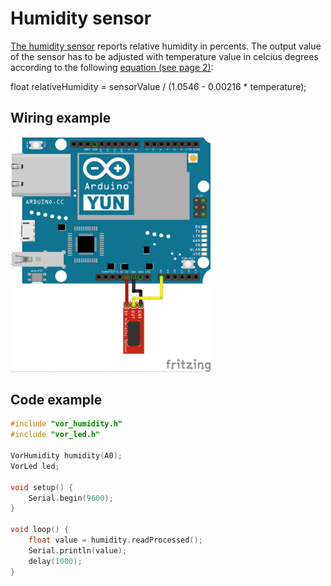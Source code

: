 # Humidity sensor

[The humidity sensor](https://www.sparkfun.com/products/9569) reports relative humidity in percents. The output value of the sensor has to be adjusted with temperature value in celcius degrees according to the following [equation (see page 2)](https://www.sparkfun.com/datasheets/Sensors/Weather/SEN-09569-HIH-4030-datasheet.pdf):

float relativeHumidity = sensorValue / (1.0546 - 0.00216 * temperature);

## Wiring example

<img src="humidity_bb.png" width="320">

## Code example

```cpp
#include "vor_humidity.h"
#include "vor_led.h"

VorHumidity humidity(A0);
VorLed led;

void setup() {
    Serial.begin(9600);
}

void loop() {
    float value = humidity.readProcessed();
    Serial.println(value);
    delay(1000);
}
```
